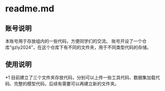# readme.md # 
## 账号说明 ## 
本账号用于存放组内的一些代码，方便同学们的交流。
账号开设了一个仓库“gzly2024”，在这个仓库下有不同的文件夹，用于不同类型代码的存储。
## 使用说明 ## 
*1 目前建立了三个文件夹存放代码，分别可以上传一些工具代码、数据集加载代码、完整的模型代码，后续有需要可以再建立新的文件夹。

